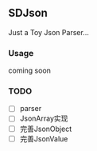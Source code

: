 ## SDJson

Just a Toy Json Parser...

### Usage

coming soon

### TODO

- [ ] parser
- [ ] JsonArray实现
- [ ] 完善JsonObject
- [ ] 完善JsonValue
